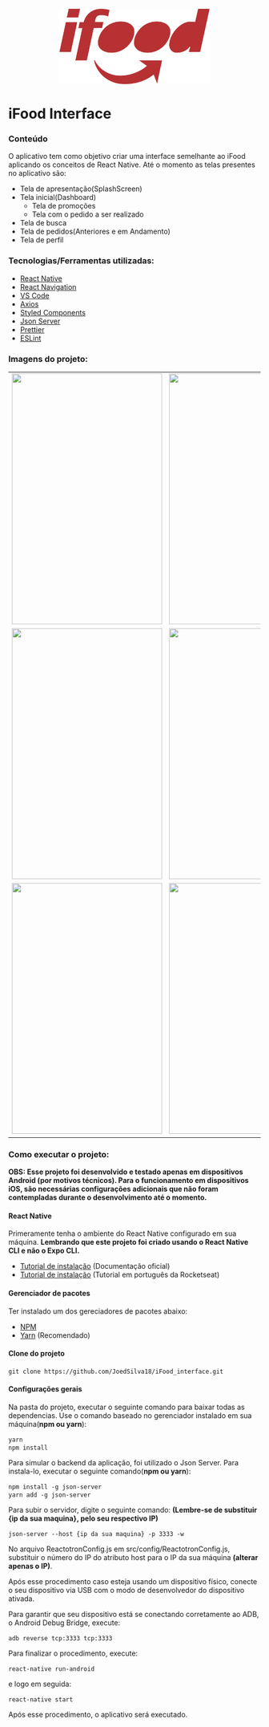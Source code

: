 <p align="center">
<img src="/src/assets/logo_red.png" height="150" width="300">
</p>

# iFood Interface

### Conteúdo
O  aplicativo tem como objetivo criar uma interface semelhante ao iFood aplicando os conceitos de React Native. Até o momento as telas presentes no aplicativo são:

+ Tela de apresentação(SplashScreen)
+ Tela inicial(Dashboard)
  + Tela de promoções
  + Tela com o pedido a ser realizado 
+ Tela de busca
+ Tela de pedidos(Anteriores e em Andamento)
+ Tela de perfil

### Tecnologias/Ferramentas utilizadas:
- [React Native](https://facebook.github.io/react-native/)
- [React Navigation](http://reactnavigation.org/)
- [VS Code](https://code.visualstudio.com/)
- [Axios](http://github.com/axios/axios)
- [Styled Components](https://styled-components.com/)
- [Json Server](https://github.com/typicode/json-server)
- [Prettier](https://prettier.io/)
- [ESLint](https://eslint.org/)

### Imagens do projeto:
| | | |
|:-------------------------:|:-------------------------:|:-------------------------:|
<img src="https://i.imgur.com/Ppmhp7V.png" height="500" width="300"> | <img src="https://i.imgur.com/nV3sWQw.png" height="500" width="300"> | <img src="https://i.imgur.com/Jp0W11p.png" height="500" width="300">
<img src="https://i.imgur.com/dBt0XUT.png" height="500" width="300"> | <img src="https://i.imgur.com/RplPO2P.png" height="500" width="300"> | <img src="https://i.imgur.com/IPFfGAS.png" height="500" width="300">
<img src="https://i.imgur.com/t0O3lO4.png" height="500" width="300"> | <img src="https://i.imgur.com/29giwh5.png" height="500" width="300"> | <img src="https://i.imgur.com/sX6ZzB6.png" height="500" width="300">

### Como executar o projeto:
**OBS: Esse projeto foi desenvolvido e testado apenas em dispositivos Android (por motivos técnicos). Para o funcionamento em dispositivos iOS, são necessárias configurações adicionais que não foram contempladas durante o desenvolvimento até o momento.**

#### React Native
Primeramente tenha o ambiente do React Native configurado em sua máquina. **Lembrando que este projeto foi criado usando o React Native CLI e não o Expo CLI.**
 - [Tutorial de instalação](https://facebook.github.io/react-native/docs/getting-started) (Documentação oficial)
 - [Tutorial de instalação](https://docs.rocketseat.dev/ambiente-react-native/android/linux) (Tutorial em português da Rocketseat)


#### Gerenciador de pacotes
Ter instalado um dos gereciadores de pacotes abaixo:
- [NPM](https://www.npmjs.com/)
- [Yarn](https://yarnpkg.com/) (Recomendado)

#### Clone do projeto
```
git clone https://github.com/JoedSilva18/iFood_interface.git
```

#### Configurações gerais
Na pasta do projeto, executar o seguinte comando para baixar todas as dependencias. Use o comando baseado no gerenciador instalado em sua máquina(**npm ou yarn**):
```
yarn
npm install
```

Para simular o backend da aplicação, foi utilizado o Json Server. Para instala-lo, executar o seguinte comando(**npm ou yarn**):

```
npm install -g json-server
yarn add -g json-server
```
Para subir o servidor, digite o seguinte comando: **(Lembre-se de substituir {ip da sua maquina}, pelo seu respectivo IP)**
```
json-server --host {ip da sua maquina} -p 3333 -w
```

No arquivo ReactotronConfig.js em src/config/ReactotronConfig.js, substituir o número do IP do atributo host para o IP da sua máquina **(alterar apenas o IP)**.

Após esse procedimento caso esteja usando um dispositivo físico, conecte o seu dispositivo via USB com o modo de desenvolvedor do dispositivo ativada.

Para garantir que seu dispositivo está se conectando corretamente ao ADB, o Android Debug Bridge, execute:
```
adb reverse tcp:3333 tcp:3333
```

Para finalizar o procedimento, execute:
```
react-native run-android
```

e logo em seguida:
```
react-native start
```

Após esse procedimento, o aplicativo será executado.
